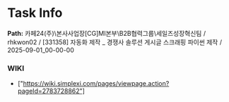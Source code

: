 # Task Info

**Path:** 카페24(주)\본사사업장\[CG]MI본부\B2B협력그룹\세일즈성장혁신팀 / rhkwon02 / [331358] 자동화 제작 _ 경쟁사 솔루션 게시글 스크래핑 파이썬 제작 / 2025-09-01_00-00-00

### WIKI
- ["https://wiki.simplexi.com/pages/viewpage.action?pageId=2783728862"]

